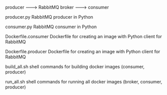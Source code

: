 producer    --->     RabbitMQ broker      ---> consumer

producer.py     RabbitMQ producer in Python

consumer.py     RabbitMQ consumer in Python

Dockerfile.consumer     Dockerfile for creating an image with Python client for RabbitMQ

Dockerfile.producer     Dockerfile for creating an image with Python client for RabbitMQ

build_all.sh            shell commands for building docker images (consumer, producer)

run_all.sh              shell commands for running all docker images (broker, consumer, producer)
